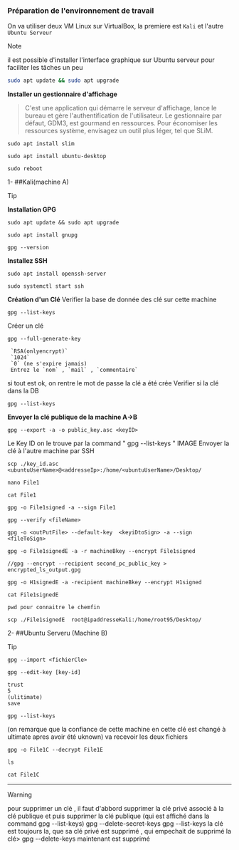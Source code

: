 
### Préparation de l'environnement de travail 

On va utiliser deux VM Linux sur VirtualBox, la premiere est `Kali` et l'autre `Ubuntu Serveur`

> [!NOTE]
> il est possible d'installer l'interface graphique sur Ubuntu serveur pour faciliter les tâches un peu<br>
> ```bash
> sudo apt update && sudo apt upgrade
> ```
> **Installer un gestionnaire d'affichage** <br>
> >  C'est une application qui démarre le serveur d'affichage, lance le bureau et gère l'authentification de l'utilisateur. Le gestionnaire par défaut, GDM3, est gourmand en ressources. Pour économiser les ressources système, envisagez un outil plus léger, tel que SLiM.
> ```
> sudo apt install slim
> ```
> ```
> sudo apt install ubuntu-desktop
> ```
> ```
> sudo reboot
> ```

1- ##Kali(machine A)

> [!TIP]
> **Installation GPG**
> ```
> sudo apt update && sudo apt upgrade
> ```
> ```
> sudo apt install gnupg
> ```
> ```
> gpg --version
> ```
> **Installez SSH**
> ```
> sudo apt install openssh-server
> ```
> ```
> sudo systemctl start ssh
> ```
> **Création d'un Clé**
> Verifier la base de donnée des clé sur cette machine
> ```
> gpg --list-keys
> ```
> Créer un clé
> ```
> gpg --full-generate-key
> ```
> ```
>  `RSA(onlyencrypt)`
>  `1024`
>  `0` (ne s'expire jamais) 
>  Entrez le `nom` , `mail` , `commentaire`
> ```
>  si tout est ok, on rentre le mot de passe
> la clé a été crée
> Verifier si la clé dans la DB
> ```
> gpg --list-keys
> ```
> **Envoyer la clé publique de la machine A->B**
> ```
> gpg --export -a -o public_key.asc <keyID>
> ```
> Le Key ID on le trouve par la command " gpg --list-keys "
> IMAGE
> Envoyer la clé à l'autre machine par SSH
> ```
> scp ./key_id.asc  <ubuntuUserName>@<addresseIp>:/home/<ubuntuUserName>/Desktop/
> ```
> ```
> nano File1
> ```
> ```
> cat File1
> ```
> ```
> gpg -o File1signed -a --sign File1
> ```
> ```
> gpg --verify <fileName>
> ```
> ```
> gpg -o <outPutFile> --default-key  <keyiDtoSign> -a --sign <fileToSign>
> ```
> ```
> gpg -o File1signedE -a -r machineBkey --encrypt File1signed
> ```
> ```
> //gpg --encrypt --recipient second_pc_public_key > encrypted_ls_output.gpg
> ```
> ```
> gpg -o H1signedE -a -recipient machineBkey --encrypt H1signed
> ```
> ```
> cat File1signedE
> ```
> ```
> pwd pour connaitre le chemfin
> ```
> ```
> scp ./File1signedE  root@ipaddresseKali:/home/root95/Desktop/
> ```

2- ##Ubuntu Serveru (Machine B)

> [!TIP]
> ```
> gpg --import <fichierCle>
> ```
> ```
> gpg --edit-key [key-id]
> ```
> ```
> trust
> 5
> (ulitimate)
> save
> ```
> ```
> gpg --list-keys
> ```
> (on remarque que la confiance de cette machine en cette clé est changé à ultimate apres avoir été uknown)
> va recevoir les deux fichiers
> ```
> gpg -o File1C --decrypt File1E
> ```
> ```
> ls
> ```
> ```
> cat File1C
> ```

***

> [!WARNING]
> pour supprimer un clé , il faut d'abbord supprimer la clé privé associé à la clé publique et puis supprimer la clé publique (qui est affiché dans la command gpg --list-keys)
> gpg --delete-secret-keys <ClePubliqueASupprime>
> gpg --list-keys 
> la clé est toujours la, que sa clé privé est supprimé , qui empechait de supprimé la clé>
> gpg --delete-keys <ClePubliqueASupprime>
> maintenant est supprimé
